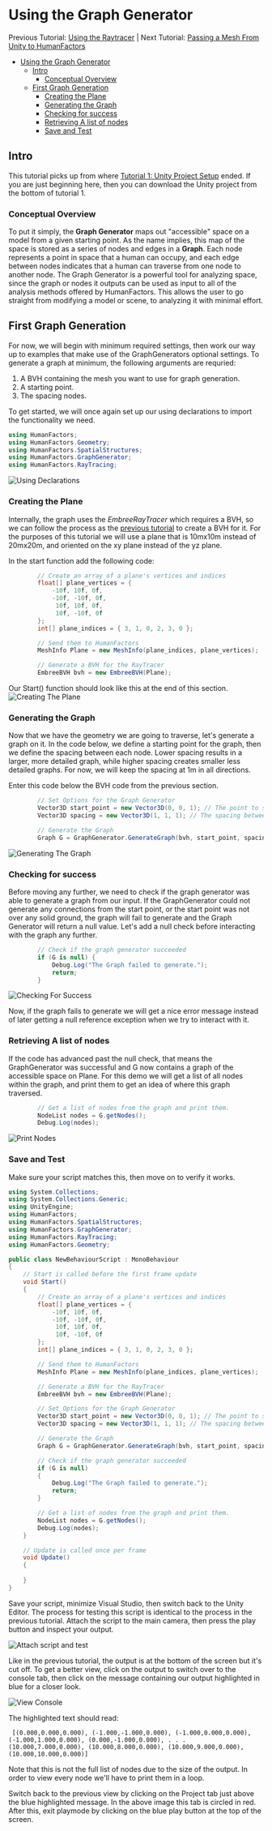 
# Using the Graph Generator

Previous Tutorial: [Using the Raytracer](2_raycast_at_plane.md)
|
Next Tutorial: [Passing a Mesh From Unity to HumanFactors](4_reading_mesh_from_unity.md)

- [Using the Graph Generator](#using-the-graph-generator)
  - [Intro](#intro)
    - [Conceptual Overview](#conceptual-overview)
  - [First Graph Generation](#first-graph-generation)
    - [Creating the Plane](#creating-the-plane)
    - [Generating the Graph](#generating-the-graph)
    - [Checking for success](#checking-for-success)
    - [Retrieving A list of nodes](#retrieving-a-list-of-nodes)
    - [Save and Test](#save-and-test)

## Intro

This tutorial picks up from where [Tutorial 1: Unity Project Setup](1_unity_project_setup.md) ended. If you are just beginning here, then you can download the Unity project from the bottom of tutorial 1.

### Conceptual Overview

To put it simply, the **Graph Generator** maps out "accessible" space on a model from a given starting point. As the name implies, this map of the space is stored as a series of nodes and edges in a **Graph**. Each node represents a point in space that a human can occupy, and each edge between nodes indicates that a human can traverse from one node to another node. The Graph Generator is a powerful tool for analyzing space, since the graph or nodes it outputs can be used as input to all of the analysis methods offered by HumanFactors. This allows the user to go straight from modifying a model or scene, to analyzing it with minimal effort.

## First Graph Generation

For now, we will begin with minimum required settings, then work our way up to examples that make use of the GraphGenerators optional settings. To generate a graph at minimum, the following arguments are requried:

1) A BVH containing the mesh you want to use for graph generation.
2) A starting point.
3) The spacing nodes.

To get started, we will once again set up our using declarations to import the functionality we need.

``` C#
using HumanFactors;
using HumanFactors.Geometry;
using HumanFactors.SpatialStructures;
using HumanFactors.GraphGenerator;
using HumanFactors.RayTracing;
```

![Using Declarations](../assets/walkthroughs/unity/3_graph_generator/using_declarations.png)

### Creating the Plane

Internally, the graph uses the *EmbreeRayTracer* which requires a BVH, so we can follow the process as the [previous tutorial](2_raycast_at_plane.md) to create a BVH for it. For the purposes of this tutorial we will use a plane that is 10mx10m instead of 20mx20m, and oriented on the xy plane instead of the yz plane.

In the start function add the following code:
``` C#
        // Create an array of a plane's vertices and indices
        float[] plane_vertices = {
            -10f, 10f, 0f,
            -10f, -10f, 0f,
             10f, 10f, 0f,
             10f, -10f, 0f
        };
        int[] plane_indices = { 3, 1, 0, 2, 3, 0 };

        // Send them to HumanFactors
        MeshInfo Plane = new MeshInfo(plane_indices, plane_vertices);

        // Generate a BVH for the RayTracer
        EmbreeBVH bvh = new EmbreeBVH(Plane);
```

Our Start() function should look like this at the end of this section.
![Creating The Plane](../assets/walkthroughs/unity/3_graph_generator/creating_the_plane.PNG)

### Generating the Graph

Now that we have the geometry we are going to traverse, let's generate a graph on it. In the code below, we define a starting point for the graph, then we define the spacing between each node. Lower spacing results in a larger, more detailed graph, while higher spacing creates smaller less detailed graphs. For now, we will keep the spacing at 1m in all directions.

Enter this code below the BVH code from the previous section.

```C#
        // Set Options for the Graph Generator
        Vector3D start_point = new Vector3D(0, 0, 1); // The point to start thegraph generation
        Vector3D spacing = new Vector3D(1, 1, 1); // The spacing between each node

        // Generate the Graph
        Graph G = GraphGenerator.GenerateGraph(bvh, start_point, spacing);
```

![Generating The Graph](../assets/walkthroughs/unity/3_graph_generator/generating_the_graph.PNG)

### Checking for success

Before moving any further, we need to check if the graph generator was able to generate a graph from our input. If the GraphGenerator could not generate any connections from the start point, or the start point was not over any solid ground, the graph will fail to generate and the Graph Generator will return a null value. Let's add a null check before interacting with the graph any further.

``` C#
        // Check if the graph generator succeeded
        if (G is null) {
            Debug.Log("The Graph failed to generate.");
            return;
        }
```

![Checking For Success](../assets/walkthroughs/unity/3_graph_generator/checking_for_success.PNG)

Now, if the graph fails to generate we will get a nice error message instead of later getting a null reference exception when we try to interact with it.

### Retrieving A list of nodes

If the code has advanced past the null check, that means the GraphGenerator was successful and G now contains a graph of the accessible space on Plane. For this demo we will get a list of all nodes within the graph, and print them to get an idea of where this graph traversed.

``` C#
        // Get a list of nodes from the graph and print them.
        NodeList nodes = G.getNodes();
        Debug.Log(nodes);
```

![Print Nodes](../assets/walkthroughs/unity/3_graph_generator/print_nodes.png)

### Save and Test

Make sure your script matches this, then move on to verify it works.
``` C#
using System.Collections;
using System.Collections.Generic;
using UnityEngine;
using HumanFactors;
using HumanFactors.SpatialStructures;
using HumanFactors.GraphGenerator;
using HumanFactors.RayTracing;
using HumanFactors.Geometry;

public class NewBehaviourScript : MonoBehaviour
{
    // Start is called before the first frame update
    void Start()
    {
        // Create an array of a plane's vertices and indices
        float[] plane_vertices = {
            -10f, 10f, 0f,
            -10f, -10f, 0f,
             10f, 10f, 0f,
             10f, -10f, 0f
        };
        int[] plane_indices = { 3, 1, 0, 2, 3, 0 };

        // Send them to HumanFactors
        MeshInfo Plane = new MeshInfo(plane_indices, plane_vertices);

        // Generate a BVH for the RayTracer
        EmbreeBVH bvh = new EmbreeBVH(Plane);

        // Set Options for the Graph Generator
        Vector3D start_point = new Vector3D(0, 0, 1); // The point to start graph generation
        Vector3D spacing = new Vector3D(1, 1, 1); // The spacing between each node

        // Generate the Graph
        Graph G = GraphGenerator.GenerateGraph(bvh, start_point, spacing);

        // Check if the graph generator succeeded
        if (G is null)
        {
            Debug.Log("The Graph failed to generate.");
            return;
        }

        // Get a list of nodes from the graph and print them.
        NodeList nodes = G.getNodes();
        Debug.Log(nodes);
    }

    // Update is called once per frame
    void Update()
    {
        
    }
}
```

Save your script, minimize Visual Studio, then switch back to the Unity Editor. The process for testing this script is identical to the process in the previous tutorial. Attach the script to the main camera, then press the play button and inspect your output.

![Attach script and test](../assets/walkthroughs/unity/2_raycast_at_plane/drag_into_camera.png)

Like in the previous tutorial, the output is at the bottom of the screen but it's cut off. To get a better view, click on the output to switch over to the console tab, then click on the message containing our output highlighted in blue for a closer look.

![View Console](../assets/walkthroughs/unity/3_graph_generator/console_view.png)

The highlighted text should read:

``` [(0.000,0.000,0.000), (-1.000,-1.000,0.000), (-1.000,0.000,0.000), (-1.000,1.000,0.000), (0.000,-1.000,0.000), . . . (10.000,7.000,0.000), (10.000,8.000,0.000), (10.000,9.000,0.000), (10.000,10.000,0.000)]```

Note that this is not the full list of nodes due to the size of the output. In order to view every node we'll have to print them in a loop. 

Switch back to the previous view by clicking on the Project tab just above the blue highlighted message. In the above image this tab is circled in red. After this, exit playmode by clicking on the blue play button at the top of the screen.